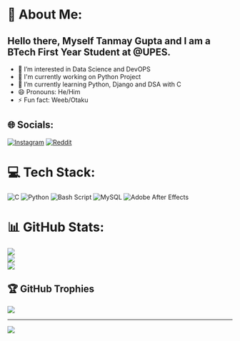 



<!---
Dragon-do/Dragon-do is a ✨ special ✨ repository because its `README.md` (this file) appears on your GitHub profile.
You can click the Preview link to take a look at your changes.
--->
# 💫 About Me:
## Hello there, Myself Tanmay Gupta and I am a BTech First Year Student at @UPES. 


- 👀 I’m interested in Data Science and DevOPS
- 🙂 I'm currently working on Python Project
- 🌱 I’m currently learning Python, Django and DSA with C
- 😄 Pronouns: He/Him
- ⚡ Fun fact: Weeb/Otaku




## 🌐 Socials:
[![Instagram](https://img.shields.io/badge/Instagram-%23E4405F.svg?logo=Instagram&logoColor=white)](https://instagram.com/tanmay._.kun) [![Reddit](https://img.shields.io/badge/Reddit-%23FF4500.svg?logo=Reddit&logoColor=white)](https://reddit.com/user/Plus-Ad-542)

# 💻 Tech Stack:
![C](https://img.shields.io/badge/c-%2300599C.svg?style=plastic&logo=c&logoColor=white) ![Python](https://img.shields.io/badge/python-3670A0?style=plastic&logo=python&logoColor=ffdd54) ![Bash Script](https://img.shields.io/badge/bash_script-%23121011.svg?style=plastic&logo=gnu-bash&logoColor=white) ![MySQL](https://img.shields.io/badge/mysql-4479A1.svg?style=plastic&logo=mysql&logoColor=white) ![Adobe After Effects](https://img.shields.io/badge/Adobe%20After%20Effects-9999FF.svg?style=plastic&logo=Adobe%20After%20Effects&logoColor=white)
# 📊 GitHub Stats:
![](https://github-readme-stats.vercel.app/api?username=Dragon-do&theme=tokyonight&hide_border=false&include_all_commits=true&count_private=true)<br/>
![](https://github-readme-streak-stats.herokuapp.com/?user=Dragon-do&theme=tokyonight&hide_border=false)<br/>
![](https://github-readme-stats.vercel.app/api/top-langs/?username=Dragon-do&theme=tokyonight&hide_border=false&include_all_commits=true&count_private=true&layout=compact)

## 🏆 GitHub Trophies
![](https://github-profile-trophy.vercel.app/?username=Dragon-do&theme=radical&no-frame=false&no-bg=false&margin-w=4)

---
[![](https://visitcount.itsvg.in/api?id=Dragon-do&icon=5&color=4)](https://visitcount.itsvg.in)

<!-- Proudly created with GPRM ( https://gprm.itsvg.in ) -->